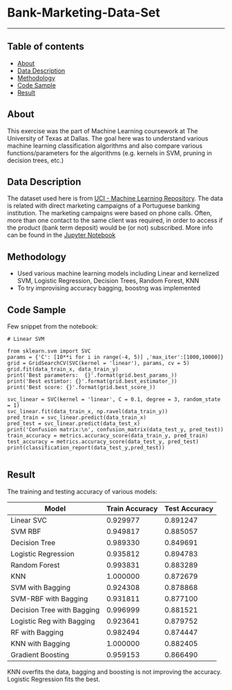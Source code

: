 
# Bank-Marketing-Data-Set

----

## Table of contents
* [About](#about)
* [Data Description](#data-description)
* [Methodology](#methodology)
* [Code Sample](#code-sample)
* [Result](#result)

## About

This exercise was the part of Machine Learning coursework at The University of Texas at Dallas.
The goal here was to understand various machine learning classification algorithms and also compare various functions/parameters for the algorithms (e.g. kernels in SVM, pruning in decision trees, etc.)

## Data Description

The dataset used here is from [UCI - Machine Learning Repository](https://archive.ics.uci.edu/ml/datasets/Bank+Marketing). 
The data is related with direct marketing campaigns of a Portuguese banking institution. 
The marketing campaigns were based on phone calls. Often, more than one contact to the same client was required, 
in order to access if the product (bank term deposit) would be (or not) subscribed. More info can be found in the [Jupyter Notebook](https://github.com/ShilpaPBhat/Bank-Marketing-Data-Set/blob/master/Bank-Marketing-Data.ipynb)

## Methodology

* Used various machine learning models including Linear and kernelized SVM, Logistic Regression, Decision Trees, Random Forest, KNN 
* To try improvising accuracy bagging, boostng was implemented

## Code Sample
Few snippet from the notebook:

````
# Linear SVM

from sklearn.svm import SVC
params = {'C': [10**i for i in range(-4, 5)] ,'max_iter':[1000,10000]}
grid = GridSearchCV(SVC(kernel = 'linear'), params, cv = 5)
grid.fit(data_train_x, data_train_y)
print('Best parameters:  {}'.format(grid.best_params_))
print('Best estimtor: {}'.format(grid.best_estimator_))
print('Best score: {}'.format(grid.best_score_))

svc_linear = SVC(kernel = 'linear', C = 0.1, degree = 3, random_state = 1)
svc_linear.fit(data_train_x, np.ravel(data_train_y))
pred_train = svc_linear.predict(data_train_x)
pred_test = svc_linear.predict(data_test_x)
print('Confusion matrix:\n', confusion_matrix(data_test_y, pred_test))
train_accuracy = metrics.accuracy_score(data_train_y, pred_train)
test_accuracy = metrics.accuracy_score(data_test_y, pred_test)
print(classification_report(data_test_y,pred_test))


````
## Result
The training and testing accuracy of various models: 

Model	| Train Accuracy | Test Accuracy
--- | --- | ---|
Linear SVC | 0.929977 |	0.891247
SVM RBF |	0.949817 |	0.885057
Decision Tree |	0.989330 |	0.849691
Logistic Regression |	0.935812 |	0.894783
Random Forest |	0.993831 | 0.883289
KNN |	1.000000 |	0.872679
SVM with Bagging |	0.924308 |	0.878868
SVM-RBF with Bagging |	0.931811 |	0.877100
Decision Tree with Bagging |	0.996999 |	0.881521
Logistic Reg with Bagging |	0.923641 |	0.879752
RF with Bagging |	0.982494 |	0.874447
KNN with Bagging	| 1.000000 |	0.882405
Gradient Boosting |	0.959153 |	0.866490

KNN overfits the data, bagging and boosting is not improving the accuracy.
Logistic Regression fits the best.
